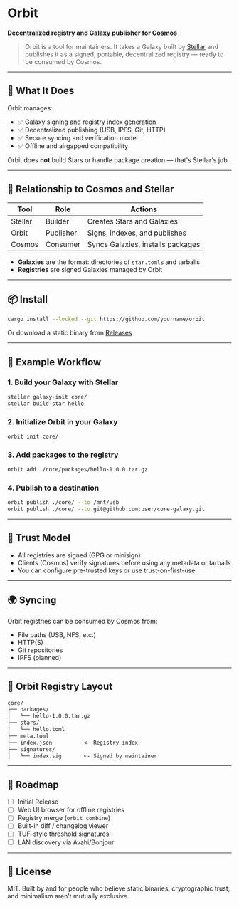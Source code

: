 # Orbit

**Decentralized registry and Galaxy publisher for [Cosmos](https://github.com/yourname/cosmos)**

> Orbit is a tool for maintainers. It takes a Galaxy built by [Stellar](https://github.com/yourname/stellar) and publishes it as a signed, portable, decentralized registry — ready to be consumed by Cosmos.

---

## 🚀 What It Does

Orbit manages:

* ✅ Galaxy signing and registry index generation
* ✅ Decentralized publishing (USB, IPFS, Git, HTTP)
* ✅ Secure syncing and verification model
* ✅ Offline and airgapped compatibility

Orbit does **not** build Stars or handle package creation — that's Stellar's job.

---

## 🧩 Relationship to Cosmos and Stellar

| Tool    | Role      | Actions                           |
| ------- | --------- | --------------------------------- |
| Stellar | Builder   | Creates Stars and Galaxies        |
| Orbit   | Publisher | Signs, indexes, and publishes     |
| Cosmos  | Consumer  | Syncs Galaxies, installs packages |

* **Galaxies** are the format: directories of `star.toml`s and tarballs
* **Registries** are signed Galaxies managed by Orbit

---

## 📦 Install

```bash
cargo install --locked --git https://github.com/yourname/orbit
```

Or download a static binary from [Releases](https://github.com/yourname/orbit/releases)

---

## 📁 Example Workflow

### 1. Build your Galaxy with Stellar

```bash
stellar galaxy-init core/
stellar build-star hello
```

### 2. Initialize Orbit in your Galaxy

```bash
orbit init core/
```

### 3. Add packages to the registry

```bash
orbit add ./core/packages/hello-1.0.0.tar.gz
```

### 4. Publish to a destination

```bash
orbit publish ./core/ --to /mnt/usb
orbit publish ./core/ --to git@github.com:user/core-galaxy.git
```

---

## 🔐 Trust Model

* All registries are signed (GPG or minisign)
* Clients (Cosmos) verify signatures before using any metadata or tarballs
* You can configure pre-trusted keys or use trust-on-first-use

---

## 🌍 Syncing

Orbit registries can be consumed by Cosmos from:

* File paths (USB, NFS, etc.)
* HTTP(S)
* Git repositories
* IPFS (planned)

---

## 🧱 Orbit Registry Layout

```txt
core/
├── packages/
│   └── hello-1.0.0.tar.gz
├── stars/
│   └── hello.toml
├── meta.toml
├── index.json          <- Registry index
├── signatures/
│   └── index.sig       <- Signed by maintainer
```

---

## 🧪 Roadmap

* [ ] Initial Release
* [ ] Web UI browser for offline registries
* [ ] Registry merge (`orbit combine`)
* [ ] Built-in diff / changelog viewer
* [ ] TUF-style threshold signatures
* [ ] LAN discovery via Avahi/Bonjour

---

## 📜 License

MIT. Built by and for people who believe static binaries, cryptographic trust, and minimalism aren’t mutually exclusive.
